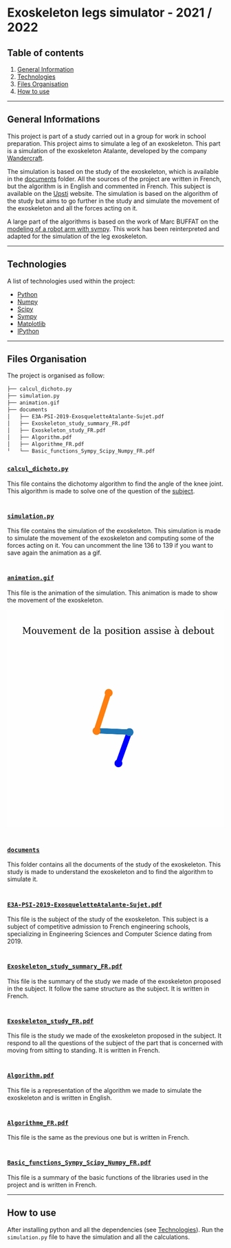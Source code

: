 # Exoskeleton legs simulator - 2021 / 2022

## Table of contents
1. [General Information](#general-info)
2. [Technologies](#technologies)
3. [Files Organisation](#organisation)
4. [How to use](#how-to-use)


***
<a name="general-info"></a>
## General Informations

This project is part of a study carried out in a group for work in school preparation. This project aims to simulate a leg of an exoskeleton. This part is a simulation of the exoskeleton Atalante, developed by the company [Wandercraft](https://www.wandercraft.eu/articles/wandercraft-equipe-henri-mondor-dun-exosquelette-atalante-grace-au-collectif-protegetonsoignant#:~:text=Pionnier%20de%20la%20robotique%20dynamique,les%20stades%20de%20la%20r%C3%A9%C3%A9ducation.).

The simulation is based on the study of the exoskeleton, which is available in the [documents](/documents/E3A-PSI-2019-ExosqueletteAtalante-Sujet.pdf) folder. All the sources of the project are written in French, but the algorithm is in English and commented in French. This subject is available on the [Upsti](https://www.upsti.fr/espace-etudiants/annales-de-concours/topics/e3a-psi-2019-exosquelette-atalante) website. The simulation is based on the algorithm of the study but aims to go further in the study and simulate the movement of the exoskeleton and all the forces acting on it.

A large part of the algorithms is based on the work of Marc BUFFAT on the [modeling of a robot arm with sympy](https://perso.univ-lyon1.fr/marc.buffat/2019/Robotique_Bras2D/index.html#Etude-statique-du-bras-de-robot). This work has been reinterpreted and adapted for the simulation of the leg exoskeleton.


***
<a name="technologies"></a>
## Technologies

A list of technologies used within the project:
* [Python](https://www.python.org/)
* [Numpy](https://numpy.org/)
* [Scipy](https://www.scipy.org/)
* [Sympy](https://www.sympy.org/en/index.html)
* [Matplotlib](https://matplotlib.org/)
* [IPython](https://ipython.org/)


***
<a name="organisation"></a>
## Files Organisation

The project is organised as follow:
```
├── calcul_dichoto.py
├── simulation.py
├── animation.gif
├── documents
│   ├── E3A-PSI-2019-ExosqueletteAtalante-Sujet.pdf
│   ├── Exoskeleton_study_summary_FR.pdf
│   ├── Exoskeleton_study_FR.pdf
│   ├── Algorithm.pdf
│   ├── Algorithme_FR.pdf
╵   └── Basic_functions_Sympy_Scipy_Numpy_FR.pdf
```

### [```calcul_dichoto.py```](/calcul_dichoto.py)
This file contains the dichotomy algorithm to find the angle of the knee joint. This algorithm is made to solve one of the question of the [subject](/documents/E3A-PSI-2019-ExosqueletteAtalante-Sujet.pdf).
#

### [```simulation.py```](/simulation.py)
This file contains the simulation of the exoskeleton. This simulation is made to simulate the movement of the exoskeleton and computing some of the forces acting on it. You can uncomment the line 136 to 139 if you want to save again the animation as a gif.
#

### [```animation.gif```](/animation.gif)
This file is the animation of the simulation. This animation is made to show the movement of the exoskeleton.

![](animation.gif)
#

### [```documents```](/documents/)
This folder contains all the documents of the study of the exoskeleton. This study is made to understand the exoskeleton and to find the algorithm to simulate it.
#

### [```E3A-PSI-2019-ExosqueletteAtalante-Sujet.pdf```](/documents/E3A-PSI-2019-ExosqueletteAtalante-Sujet.pdf)
This file is the subject of the study of the exoskeleton. This subject is a subject of competitive admission to French engineering schools, specializing in Engineering Sciences and Computer Science dating from 2019.
#

### [```Exoskeleton_study_summary_FR.pdf```](/documents/Exoskeleton_study_summary_FR.pdf)
This file is the summary of the study we made of the exoskeleton proposed in the subject. It follow the same structure as the subject. It is written in French.
#

### [```Exoskeleton_study_FR.pdf```](/documents/Exoskeleton_study_FR.pdf)
This file is the study we made of the exoskeleton proposed in the subject. It respond to all the questions of the subject of the part that is concerned with moving from sitting to standing. It is written in French.
#

### [```Algorithm.pdf```](/documents/Algorithm.pdf)
This file is a representation of the algorithm we made to simulate the exoskeleton and is written in English.
#

### [```Algorithme_FR.pdf```](/documents/Algorithme_FR.pdf)
This file is the same as the previous one but is written in French.
#

### [```Basic_functions_Sympy_Scipy_Numpy_FR.pdf```](/documents/Basic_functions_Sympy_Scipy_Numpy_FR.pdf)
This file is a summary of the basic functions of the libraries used in the project and is written in French.


***
<a name="how-to-use"></a>
## How to use

After installing python and all the dependencies (see [Technologies](#technologies)).
Run the ```simulation.py``` file to have the simulation and all the calculations.

